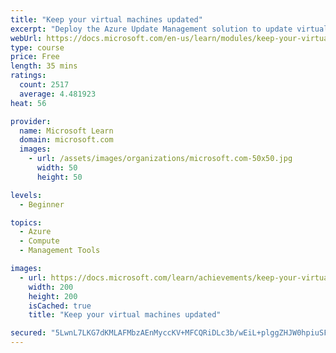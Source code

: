 ```yaml
---
title: "Keep your virtual machines updated"
excerpt: "Deploy the Azure Update Management solution to update virtual machines in your cloud environment."
webUrl: https://docs.microsoft.com/en-us/learn/modules/keep-your-virtual-machines-updated/
type: course
price: Free
length: 35 mins
ratings:
  count: 2517
  average: 4.481923
heat: 56

provider:
  name: Microsoft Learn
  domain: microsoft.com
  images:
    - url: /assets/images/organizations/microsoft.com-50x50.jpg
      width: 50
      height: 50

levels:
  - Beginner

topics:
  - Azure
  - Compute
  - Management Tools

images:
  - url: https://docs.microsoft.com/learn/achievements/keep-your-virtual-machines-updated-social.png
    width: 200
    height: 200
    isCached: true
    title: "Keep your virtual machines updated"

secured: "5LwnL7LKG7dKMLAFMbzAEnMyccKV+MFCQRiDLc3b/wEiL+plggZHJW0hpiuSF1jTRK0rFXNys5rMTCBecLx61cZejwo7QNvsB6kVWQV2rJxQY6CA457mpFnVtF8Z7OVXhn88+2lnYI6a4OXkLC1SZUhiSYj61NlaSDKXjz8t4hLYK71NvaysVJdGmJkv7Bofv7h1ixw/rTJ/GLRVXQ3yP9oQ+mFVOqsIj1WZgRT0C7zH+JCF3OHbBfZA3IztHMrwfDANTkxRfUxsrQdshcO94b4pproeI8kww18x8iU2Yh+q4EQjk0kCrEITDKQwsd0DUOdn56zMLc1l1ri2iLnolc1Sdsz2A2ZQ3ae5Q+rC1pYJwqaQuwMbEDAlmGzY5my4WsAkc73CXcHI8yOIljZ2/A==;K4lsdDUp/ZZuE4iI7Ijdzg=="
---
```


